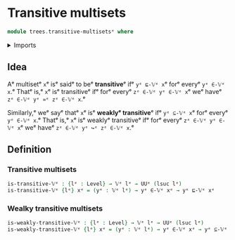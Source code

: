 # Transitive multisets

```agda
module trees.transitive-multisetsᵉ where
```

<details><summary>Imports</summary>

```agda
open import foundation.universe-levelsᵉ

open import trees.multisetsᵉ
open import trees.submultisetsᵉ
```

</details>

## Idea

Aᵉ multisetᵉ `x`ᵉ isᵉ saidᵉ to beᵉ **transitive**ᵉ ifᵉ `yᵉ ⊑-𝕍ᵉ x`ᵉ forᵉ everyᵉ `yᵉ ∈-𝕍ᵉ x`.ᵉ
Thatᵉ is,ᵉ `x`ᵉ isᵉ transitiveᵉ ifᵉ forᵉ everyᵉ `zᵉ ∈-𝕍ᵉ yᵉ ∈-𝕍ᵉ x`ᵉ weᵉ haveᵉ
`zᵉ ∈-𝕍ᵉ yᵉ ≃ᵉ zᵉ ∈-𝕍ᵉ x`.ᵉ

Similarly,ᵉ weᵉ sayᵉ thatᵉ `x`ᵉ isᵉ **weaklyᵉ transitive**ᵉ ifᵉ `yᵉ ⊆-𝕍ᵉ x`ᵉ forᵉ everyᵉ
`yᵉ ∈-𝕍ᵉ x`.ᵉ Thatᵉ is,ᵉ `x`ᵉ isᵉ weaklyᵉ transitiveᵉ ifᵉ forᵉ everyᵉ `zᵉ ∈-𝕍ᵉ yᵉ ∈-𝕍ᵉ x`ᵉ weᵉ
haveᵉ `zᵉ ∈-𝕍ᵉ yᵉ ↪ᵉ zᵉ ∈-𝕍ᵉ x`.ᵉ

## Definition

### Transitive multisets

```agda
is-transitive-𝕍ᵉ : {lᵉ : Level} → 𝕍ᵉ lᵉ → UUᵉ (lsuc lᵉ)
is-transitive-𝕍ᵉ {lᵉ} xᵉ = (yᵉ : 𝕍ᵉ lᵉ) → yᵉ ∈-𝕍ᵉ xᵉ → yᵉ ⊑-𝕍ᵉ xᵉ
```

### Wealky transitive multisets

```agda
is-weakly-transitive-𝕍ᵉ : {lᵉ : Level} → 𝕍ᵉ lᵉ → UUᵉ (lsuc lᵉ)
is-weakly-transitive-𝕍ᵉ {lᵉ} xᵉ = (yᵉ : 𝕍ᵉ lᵉ) → yᵉ ∈-𝕍ᵉ xᵉ → yᵉ ⊆-𝕍ᵉ xᵉ
```